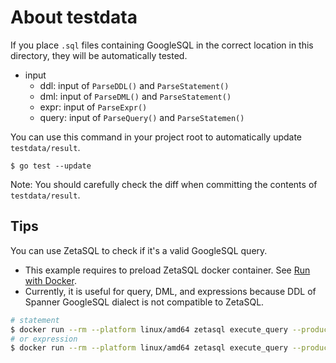 # About testdata

If you place `.sql` files containing GoogleSQL in the correct location in this directory,
they will be automatically tested.

- input
  - ddl: input of `ParseDDL()` and `ParseStatement()`
  - dml: input of `ParseDML()` and `ParseStatement()`
  - expr: input of `ParseExpr()`
  - query: input of `ParseQuery()` and `ParseStatemen()`

You can use this command in your project root to automatically update `testdata/result`.

```
$ go test --update
```

Note: You should carefully check the diff when committing the contents of `testdata/result`.

## Tips

You can use ZetaSQL to check if it's a valid GoogleSQL query.

* This example requires to preload ZetaSQL docker container. See [Run with Docker](https://github.com/google/zetasql/tree/master?tab=readme-ov-file#run-with-docker).
* Currently, it is useful for query, DML, and expressions because DDL of Spanner GoogleSQL dialect is not compatible to ZetaSQL.

```sh
# statement
$ docker run --rm --platform linux/amd64 zetasql execute_query --product_mode=external --mode=parse,unparse "$(cat testdata/input/query/pipe_from_where_select_distinct.sql)"
# or expression
$ docker run --rm --platform linux/amd64 zetasql execute_query --product_mode=external --sql_mode=expression --mode=parse,unparse "$(cat testdata/input/expr/array_literal_empty_with_types.sql)" ```
```